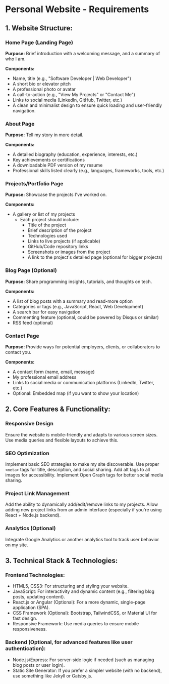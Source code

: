# Personal Website - Requirements

## 1. Website Structure:

### Home Page (Landing Page)

**Purpose:** Brief introduction with a welcoming message, and a summary of who I am.

**Components:**
- Name, title (e.g., "Software Developer | Web Developer")
- A short bio or elevator pitch
- A professional photo or avatar
- A call-to-action (e.g., "View My Projects" or "Contact Me")
- Links to social media (LinkedIn, GitHub, Twitter, etc.)
- A clean and minimalist design to ensure quick loading and user-friendly navigation.

### About Page

**Purpose:** Tell my story in more detail.

**Components:**
- A detailed biography (education, experience, interests, etc.)
- Key achievements or certifications
- A downloadable PDF version of my resume
- Professional skills listed clearly (e.g., languages, frameworks, tools, etc.)

### Projects/Portfolio Page

**Purpose:** Showcase the projects I've worked on.

**Components:**
- A gallery or list of my projects
  - Each project should include:
    - Title of the project
    - Brief description of the project
    - Technologies used
    - Links to live projects (if applicable)
    - GitHub/Code repository links
    - Screenshots or images from the project
    - A link to the project's detailed page (optional for bigger projects)

### Blog Page (Optional)

**Purpose:** Share programming insights, tutorials, and thoughts on tech.

**Components:**
- A list of blog posts with a summary and read-more option
- Categories or tags (e.g., JavaScript, React, Web Development)
- A search bar for easy navigation
- Commenting feature (optional, could be powered by Disqus or similar)
- RSS feed (optional)

### Contact Page

**Purpose:** Provide ways for potential employers, clients, or collaborators to contact you.

**Components:**
- A contact form (name, email, message)
- My professional email address
- Links to social media or communication platforms (LinkedIn, Twitter, etc.)
- Optional: Embedded map (if you want to show your location)

## 2. Core Features & Functionality:

### Responsive Design

Ensure the website is mobile-friendly and adapts to various screen sizes.
Use media queries and flexible layouts to achieve this.

### SEO Optimization

Implement basic SEO strategies to make my site discoverable.
Use proper `<meta>` tags for title, description, and social sharing.
Add alt tags to all images for accessibility.
Implement Open Graph tags for better social media sharing.

### Project Link Management

Add the ability to dynamically add/edit/remove links to my projects.
Allow adding new project links from an admin interface (especially if you're using React + Node.js backend).

### Analytics (Optional)

Integrate Google Analytics or another analytics tool to track user behavior on my site.

## 3. Technical Stack & Technologies:

### Frontend Technologies:

- HTML5, CSS3: For structuring and styling your website.
- JavaScript: For interactivity and dynamic content (e.g., filtering blog posts, updating content).
- React.js or Angular (Optional): For a more dynamic, single-page application (SPA).
- CSS Framework (Optional): Bootstrap, TailwindCSS, or Material UI for fast design.
- Responsive Framework: Use media queries to ensure mobile responsiveness.

### Backend (Optional, for advanced features like user authentication):

- Node.js/Express: For server-side logic if needed (such as managing blog posts or user login).
- Static Site Generator: If you prefer a simpler website (with no backend), use something like Jekyll or Gatsby.js.
